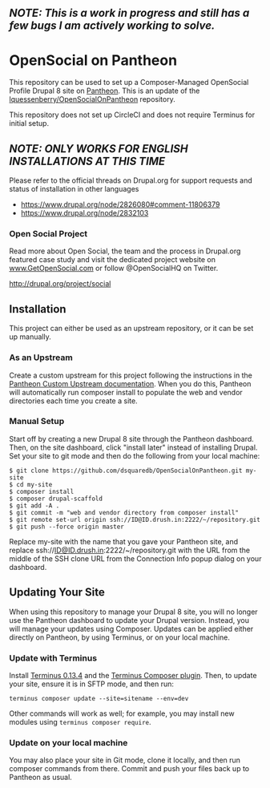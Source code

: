 ## ***NOTE: This is a work in progress and still has a few bugs I am actively working to solve.***

# OpenSocial on Pantheon

This repository can be used to set up a Composer-Managed OpenSocial Profile Drupal 8 site on [Pantheon](https://pantheon.io). This is an update of the [lquessenberry/OpenSocialOnPantheon](https://github.com/lquessenberry/OpenSocialOnPantheon) repository.

This repository does not set up CircleCI and does not require Terminus for initial setup.

## ***NOTE: ONLY WORKS FOR ENGLISH INSTALLATIONS AT THIS TIME***

Please refer to the official threads on Drupal.org for support requests and status of installation in other languages

* https://www.drupal.org/node/2826080#comment-11806379
* https://www.drupal.org/node/2832103

### Open Social Project

Read more about Open Social, the team and the process in Drupal.org featured case study and visit the dedicated project website on www.GetOpenSocial.com or follow @OpenSocialHQ on Twitter.

http://drupal.org/project/social

## Installation

This project can either be used as an upstream repository, or it can be set up manually.

### As an Upstream

Create a custom upstream for this project following the instructions in the [Pantheon Custom Upstream documentation](https://pantheon.io/docs/custom-upstream/). When you do this, Pantheon will automatically run composer install to populate the web and vendor directories each time you create a site.

### Manual Setup

Start off by creating a new Drupal 8 site through the Pantheon dashboard.  Then, on the site dashboard, click "install later" instead of installing Drupal. Set your site to git mode and then do the following from your local machine:
```
$ git clone https://github.com/dsquaredb/OpenSocialOnPantheon.git my-site
$ cd my-site
$ composer install
$ composer drupal-scaffold
$ git add -A .
$ git commit -m "web and vendor directory from composer install"
$ git remote set-url origin ssh://ID@ID.drush.in:2222/~/repository.git
$ git push --force origin master
```
Replace my-site with the name that you gave your Pantheon site, and replace ssh://ID@ID.drush.in:2222/~/repository.git with the URL from the middle of the SSH clone URL from the Connection Info popup dialog on your dashboard.

## Updating Your Site

When using this repository to manage your Drupal 8 site, you will no longer use the Pantheon dashboard to update your Drupal version. Instead, you will manage your updates using Composer. Updates can be applied either directly on Pantheon, by using Terminus, or on your local machine.

### Update with Terminus

Install [Terminus 0.13.4](https://github.com/pantheon-systems/terminus/releases/tag/0.13.4) and the [Terminus Composer plugin](https://github.com/rvtraveller/terminus-composer).  Then, to update your site, ensure it is in SFTP mode, and then run:
```
terminus composer update --site=sitename --env=dev
```
Other commands will work as well; for example, you may install new modules using `terminus composer require`.

### Update on your local machine

You may also place your site in Git mode, clone it locally, and then run composer commands from there.  Commit and push your files back up to Pantheon as usual.
